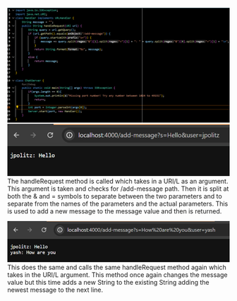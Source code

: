 ![image](ChatServerCode.png) <br>
![image](message1ChatServer.png) <br>
The handleRequest method is called which takes in a URI/L as an argument. This argument is taken and checks for /add-message path. Then it is split at both the & and = symbols to separate between the two parameters and to separate from the names of the parameters and the actual parameters. This is used to add a new message to the message value and then is returned. <br>

![image](message2ChatServer.png) <br>
This does the same and calls the same handleRequest method again which takes in the URI/L argument. This method once again changes the message value but this time adds a new String to the existing String adding the newest message to the next line. <br>

